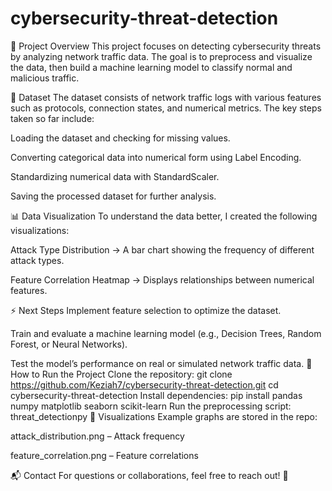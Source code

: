 # cybersecurity-threat-detection
📌 Project Overview
This project focuses on detecting cybersecurity threats by analyzing network traffic data. The goal is to preprocess and visualize the data, then build a machine learning model to classify normal and malicious traffic.

📂 Dataset
The dataset consists of network traffic logs with various features such as protocols, connection states, and numerical metrics. The key steps taken so far include:

Loading the dataset and checking for missing values.

Converting categorical data into numerical form using Label Encoding.

Standardizing numerical data with StandardScaler.

Saving the processed dataset for further analysis.

📊 Data Visualization
To understand the data better, I created the following visualizations:

Attack Type Distribution → A bar chart showing the frequency of different attack types.

Feature Correlation Heatmap → Displays relationships between numerical features.

⚡ Next Steps
Implement feature selection to optimize the dataset.

Train and evaluate a machine learning model (e.g., Decision Trees, Random Forest, or Neural Networks).

Test the model’s performance on real or simulated network traffic data.
🚀 How to Run the Project
Clone the repository:
git clone https://github.com/Keziah7/cybersecurity-threat-detection.git
cd cybersecurity-threat-detection
Install dependencies:
pip install pandas numpy matplotlib seaborn scikit-learn
Run the preprocessing script:
threat_detectionpy
📸 Visualizations
Example graphs are stored in the repo:

attack_distribution.png – Attack frequency

feature_correlation.png – Feature correlations

📬 Contact
For questions or collaborations, feel free to reach out! 🚀

